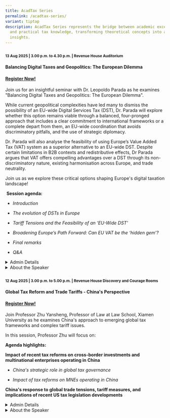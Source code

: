 ```yaml
---
title: AcadTax Series
permalink: /acadtax-series/
variant: tiptap
description: AcadTax Series represents the bridge between academic excellence
  and practical tax knowledge, transforming theoretical concepts into actionable
  insights.
---
```

<h4><strong><sub>13 Aug 2025 | 3.00 p.m. to 4.30 p.m. | Revenue House Auditorium</sub></strong></h4>
<h4><strong>Balancing Digital Taxes and Geopolitics: The European Dilemma</strong></h4>
<h4><a href="https://form.gov.sg/68752bf15e644e91cd41591c" rel="noopener nofollow" target="_blank"><u>Register Now!</u></a></h4>
<p>Join us for an insightful seminar with Dr. Leopoldo Parada as he examines
"Balancing Digital Taxes and Geopolitics: The European Dilemma".</p>
<p>While current geopolitical complexities have led many to dismiss the possibility
of an EU-wide Digital Services Tax (DST), Dr. Parada will explore whether
this option remains viable through a balanced, four-pronged approach that
includes a clear commitment to international frameworks or a complete depart
from them, an EU-wide coordination that avoids discriminatory pitfalls,
and the use of strategic diplomacy.</p>
<p>Dr. Parada will also analyse the feasibility of using Europe’s Value Added
Tax (VAT) system as a superior alternative to an EU-wide DST. Despite certain
limitations in B2B contexts and redistributive effects, Dr Parada argues
that VAT offers compelling advantages over a DST through its non-discriminatory
nature, existing harmonisation across Europe, and trade neutrality.</p>
<p>Join us as we explore these critical options shaping Europe's digital
taxation landscape!</p>
<p>&nbsp;<strong>Session agenda:</strong>
</p>
<ul data-tight="true" class="tight">
<li>
<p><em>Introduction</em>
</p>
</li>
<li>
<p><em>The evolution of DSTs in Europe</em>
</p>
</li>
<li>
<p><em>Tariff Tensions and the Feasibility of an ‘EU-Wide DST’</em>
</p>
</li>
<li>
<p><em>Broadening Europe’s Path Forward: Can EU VAT be the ‘hidden gem’?</em>
</p>
</li>
<li>
<p><em>Final remarks</em>
</p>
</li>
<li>
<p><em>Q&amp;A</em>
</p>
</li>
</ul>
<div data-type="detailGroup" class="isomer-accordion-group isomer-accordion isomer-accordion-white">
<details class="isomer-details">
<summary>Admin Details</summary>
<div data-type="detailsContent" class="isomer-details-content">
<p>Date and Time: 13 Aug 25, 3pm to 4.30pm</p>
<p>Fee: $109 (incl GST)</p>
<p>Venue: Revenue House Auditorium</p>
<p>Refreshment will be provided</p>
<p></p>
</div>
</details>
</div>
<div data-type="detailGroup" class="isomer-accordion-group isomer-accordion isomer-accordion-white">
<details class="isomer-details">
<summary>About the Speaker</summary>
<div data-type="detailsContent" class="isomer-details-content">
<p></p>
<div class="isomer-image-wrapper">
<img style="width: 100%" height="auto" width="100%" alt="" src="/images/Webinar Bios/Dr_Leopoldo.png">
</div>
<p></p>
</div>
</details>
</div>
<h4><strong><sub>12 Aug 2025 | 3.00 p.m. to 5.00 p.m. | Revenue House Discovery and Courage Rooms</sub></strong></h4>
<h4><strong>Global Tax Reform and Trade Tariffs - China's Perspective</strong></h4>
<h4><a href="https://form.gov.sg/68761caed3df5682c99a16d5" rel="noopener nofollow" target="_blank"><u>Register Now!</u></a></h4>
<p>Join Professor Zhu Yansheng, Professor of Law at Law School, Xiamen University
as he examines China's approach to emerging global tax frameworks and complex
tariff issues.</p>
<p>In this session, Professor Zhu will focus on:</p>
<p><strong>Agenda highlights:</strong>
</p>
<p><strong>Impact of recent tax reforms on cross-border investments and multinational enterprises operating in China</strong>
</p>
<ul data-tight="true" class="tight">
<li>
<p><em>China's strategic role in global tax governance</em>
</p>
</li>
<li>
<p><em>Impact of tax reforms on MNEs operating in China</em>
</p>
</li>
</ul>
<p><strong>China's response to global trade tensions, tariff measures, and implications of recent US tax legislation developments</strong>
</p>
<div data-type="detailGroup" class="isomer-accordion-group isomer-accordion isomer-accordion-white">
<details class="isomer-details">
<summary>Admin Details</summary>
<div data-type="detailsContent" class="isomer-details-content">
<p></p>
<p>Date and Time: 12 Aug 25, 3.00pm to 5.00pm</p>
<p>Fee: $109 (incl GST)</p>
<p>Venue: Revenue House Discovery and Courage Rooms</p>
<p>Refreshment will be provided</p>
</div>
</details>
</div>
<div data-type="detailGroup" class="isomer-accordion-group isomer-accordion isomer-accordion-white">
<details class="isomer-details">
<summary>About the Speaker</summary>
<div data-type="detailsContent" class="isomer-details-content">
<p></p>
<div class="isomer-image-wrapper">
<img style="width: 100%" height="auto" width="100%" alt="" src="/images/Webinar Bios/Prof_Zhu_Yansheng.png">
</div>
</div>
</details>
</div>
<p></p>